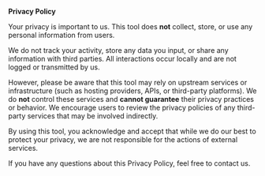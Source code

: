 **Privacy Policy**

Your privacy is important to us. This tool does **not** collect, store, or use any personal information from users.

We do not track your activity, store any data you input, or share any information with third parties. All interactions occur locally and are not logged or transmitted by us.

However, please be aware that this tool may rely on upstream services or infrastructure (such as hosting providers, APIs, or third-party platforms). We do **not** control these services and **cannot guarantee** their privacy practices or behavior. We encourage users to review the privacy policies of any third-party services that may be involved indirectly.

By using this tool, you acknowledge and accept that while we do our best to protect your privacy, we are not responsible for the actions of external services.

If you have any questions about this Privacy Policy, feel free to contact us.
